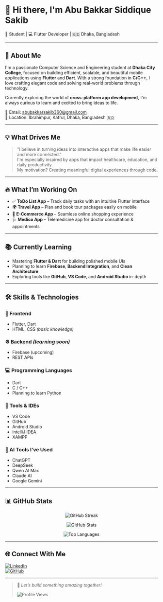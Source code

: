 # 👋 Hi there, I'm Abu Bakkar Siddique Sakib  
🎯 Student | 💻 Flutter Developer | 🇧🇩 Dhaka, Bangladesh

---

## 🚀 About Me

I'm a passionate Computer Science and Engineering student at **Dhaka City College**, focused on building efficient, scalable, and beautiful mobile applications using **Flutter** and **Dart**. With a strong foundation in **C/C++**, I love crafting elegant code and solving real-world problems through technology.

Currently exploring the world of **cross-platform app development**, I'm always curious to learn and excited to bring ideas to life.

📧 Email: abubakkarsakib360@gmail.com  
📍 Location: Ibrahimpur, Kafrul, Dhaka, Bangladesh 🇧🇩

---

## 💡 What Drives Me

> "I believe in turning ideas into interactive apps that make life easier and more connected."  
> I'm especially inspired by apps that impact healthcare, education, and daily productivity.  
> My motivation? Creating meaningful digital experiences through code.

---

## 🔥 What I’m Working On

- ✅ **ToDo List App** – Track daily tasks with an intuitive Flutter interface
- 🌍 **Travel App** – Plan and book tour packages easily on mobile
- 🛒 **E-Commerce App** – Seamless online shopping experience
- 🩺 **Medico App** – Telemedicine app for doctor consultation & appointments

---

## 📚 Currently Learning

- Mastering **Flutter & Dart** for building polished mobile UIs
- Planning to learn **Firebase**, **Backend Integration**, and **Clean Architecture**
- Exploring tools like **GitHub**, **VS Code**, and **Android Studio** in-depth

---

## 🛠️ Skills & Technologies

### 🎨 Frontend
- Flutter, Dart  
- HTML, CSS *(basic knowledge)*

### ⚙️ Backend *(learning soon)*
- Firebase (upcoming)
- REST APIs

### 💻 Programming Languages
- Dart
- C / C++
- Planning to learn Python

### 🧠 Tools & IDEs
- VS Code
- GitHub
- Android Studio
- IntelliJ IDEA
- XAMPP

### 🤖 AI Tools I've Used
- ChatGPT
- DeepSeek
- Qwen AI Max
- Claude AI
- Google Gemini

---

## 📊 GitHub Stats

<p align="center">
  <img src="https://github-readme-streak-stats.herokuapp.com/?user=Sakib360a&theme=tokyonight&hide_border=true" alt="GitHub Streak" />
</p>

<p align="center">
  <img src="https://github-readme-stats.vercel.app/api?username=Sakib360a&show_icons=true&theme=tokyonight&hide_border=true" alt="GitHub Stats" />
</p>

<p align="center">
  <img src="https://github-readme-stats.vercel.app/api/top-langs/?username=Sakib360a&layout=compact&theme=tokyonight&hide_border=true" alt="Top Languages" />
</p>

---

## 🌐 Connect With Me

[![LinkedIn](https://img.shields.io/badge/LinkedIn-blue?style=flat&logo=linkedin)](https://www.linkedin.com/in/abu-bakkar-siddique-sakib-374a38251/)  
[![GitHub](https://img.shields.io/badge/GitHub-black?style=flat&logo=github)](https://github.com/Sakib360a)  

---

> 💬 *Let’s build something amazing together!*
>  
> ![Profile Views](https://komarev.com/ghpvc/?username=Sakib360a&color=blue)
